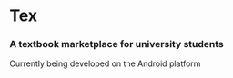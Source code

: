 # Tex

### A textbook marketplace for university students

Currently being developed on the Android platform

